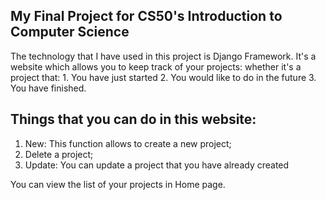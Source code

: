 ## My Final Project for CS50's Introduction to Computer Science
The technology that I have used in this project is Django Framework.
It's a website which allows you to keep track of your projects: whether it's a project that:
                1. You have just started
                2.  You would like to do in the future
                3. You have finished.
                
## Things that you can do in this website:

1. New: This function allows to create a new project;
2. Delete a project;
3. Update: You can update a project that you have already created

You can view the list of your projects in Home page.

